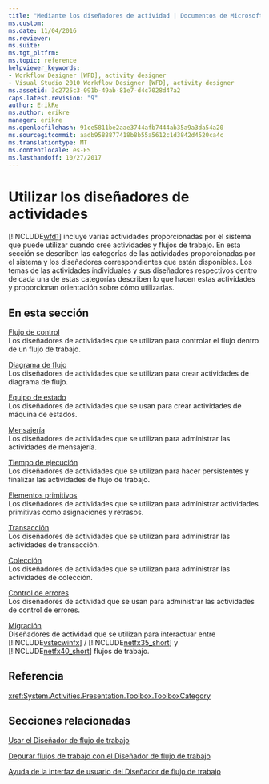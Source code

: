 ```yaml
---
title: "Mediante los diseñadores de actividad | Documentos de Microsoft"
ms.custom: 
ms.date: 11/04/2016
ms.reviewer: 
ms.suite: 
ms.tgt_pltfrm: 
ms.topic: reference
helpviewer_keywords:
- Workflow Designer [WFD], activity designer
- Visual Studio 2010 Workflow Designer [WFD], activity designer
ms.assetid: 3c2725c3-091b-49ab-81e7-d4c7028d47a2
caps.latest.revision: "9"
author: ErikRe
ms.author: erikre
manager: erikre
ms.openlocfilehash: 91ce5811be2aae3744afb7444ab35a9a3da54a20
ms.sourcegitcommit: aadb9588877418b8b55a5612c1d3842d4520ca4c
ms.translationtype: MT
ms.contentlocale: es-ES
ms.lasthandoff: 10/27/2017
---
```

# <a name="using-the-activity-designers"></a>Utilizar los diseñadores de actividades
[!INCLUDE[wfd1](../workflow-designer/includes/wfd1_md.md)] incluye varias actividades proporcionadas por el sistema que puede utilizar cuando cree actividades y flujos de trabajo. En esta sección se describen las categorías de las actividades proporcionadas por el sistema y los diseñadores correspondientes que están disponibles. Los temas de las actividades individuales y sus diseñadores respectivos dentro de cada una de estas categorías describen lo que hacen estas actividades y proporcionan orientación sobre cómo utilizarlas.  
  
## <a name="in-this-section"></a>En esta sección  
 [Flujo de control](../workflow-designer/control-flow-activity-designers.md)  
 Los diseñadores de actividades que se utilizan para controlar el flujo dentro de un flujo de trabajo.  
  
 [Diagrama de flujo](../workflow-designer/flowchart-activity-designers.md)  
 Los diseñadores de actividades que se utilizan para crear actividades de diagrama de flujo.  
  
 [Equipo de estado](../workflow-designer/state-machine-activity-designers.md)  
 Los diseñadores de actividades que se usan para crear actividades de máquina de estados.  
  
 [Mensajería](../workflow-designer/messaging-activity-designers.md)  
 Los diseñadores de actividades que se utilizan para administrar las actividades de mensajería.  
  
 [Tiempo de ejecución](../workflow-designer/runtime-activity-designers.md)  
 Los diseñadores de actividades que se utilizan para hacer persistentes y finalizar las actividades de flujo de trabajo.  
  
 [Elementos primitivos](../workflow-designer/primitives-activity-designers.md)  
 Los diseñadores de actividades que se utilizan para administrar actividades primitivas como asignaciones y retrasos.  
  
 [Transacción](../workflow-designer/transaction-activity-designers.md)  
 Los diseñadores de actividades que se utilizan para administrar las actividades de transacción.  
  
 [Colección](../workflow-designer/collection-activity-designers.md)  
 Los diseñadores de actividades que se utilizan para administrar las actividades de colección.  
  
 [Control de errores](../workflow-designer/error-handling-activity-designers.md)  
 Los diseñadores de actividad que se usan para administrar las actividades de control de errores.  
  
 [Migración](../workflow-designer/migration-activity-designers.md)  
 Diseñadores de actividad que se utilizan para interactuar entre [!INCLUDE[vstecwinfx](../workflow-designer/includes/vstecwinfx_md.md)] / [!INCLUDE[netfx35_short](../workflow-designer/includes/netfx35_short_md.md)] y [!INCLUDE[netfx40_short](../workflow-designer/includes/netfx40_short_md.md)] flujos de trabajo.  
  
## <a name="reference"></a>Referencia  
 <xref:System.Activities.Presentation.Toolbox.ToolboxCategory>  
  
## <a name="related-sections"></a>Secciones relacionadas  
 [Usar el Diseñador de flujo de trabajo](../workflow-designer/using-the-workflow-designer.md)  
  
 [Depurar flujos de trabajo con el Diseñador de flujo de trabajo](../workflow-designer/debugging-workflows-with-the-workflow-designer.md)  
  
 [Ayuda de la interfaz de usuario del Diseñador de flujo de trabajo](../workflow-designer/workflow-designer-ui-help.md)